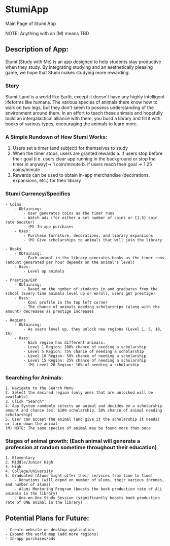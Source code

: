 # StumiApp
Main Page of Stumi App

NOTE: Anything with an (M) means TBD

## Description of App:

Stumi (Study with Me) is an app designed to help students stay productive when they study. By integrating studying and an asethetically pleasing game, we hope that Stumi makes studying more rewarding.

### Story
Stumi-Land is a world like Earth, except it doesn't have any highly intelligent lifeforms like humans. The various species of animals there know how to walk on two legs, but they don't seem to possess understanding of the environment around them. In an effort to teach these animals and hopefully build an intergalactical alliance with them, you build a library and fill it with books of various types, encouraging the animals to learn more.


### A Simple Rundown of How Stumi Works:
1. Users set a timer (and subject) for themselves to study
2. When the timer stops, users are granted rewards
    a. if users stop before their goal (i.e. users clear app running in the background or stop the timer in anyway)-> 1 coin/minute
    b. if users reach their goal -> 1.25 coins/minute
3. Rewards can be used to obtain in-app merchandise (decorations, expansions, etc.) for their library

### Stumi Currency/Specifics
    - Coins
        - Obtaining:
            - User generates coins as the timer runs
            - Watch ads (for either a set number of coins or {1.5} coin rate booster)
            - (M) In-app purchases
        - Uses:
            - Purchase furniture, decorations, and library expansions
            - (M) Give scholarships to animals that will join the library
        
    - Books
        - Obtaining: 
            - Each animal in the library generates books as the timer runs (amount generated per hour depends on the animal's level)
        - Uses:
            - Level up animals
            
    - Prestige/EXP
        - Obtaining: 
            - Based on the number of students in and graduates from the school (Every time animals level up or enroll, users get prestige)
        - Uses:
            - Cool profile in the top left corner
            - The chance of animals needing scholarships (along with the amount) decreases as prestige increases
            
    - Regions
        - Obtaining:
            - As users level up, they unlock new regions (Level 1, 5, 10, 15)
        - Uses:
            - Each region has different animals:
            - Level 1 Region: 100% chance of needing a scholarship
            - Level 5 Region: 75% chance of needing a scholarship
            - Level 10 Region: 50% chance of needing a scholarship
            - Level 15 Region: 25% chance of needing a scholarship
            - (M) Level 20 Region: 10% of needing a scholarship
    
### Searching for Animals:
    1. Navigate to the Search Menu
    2. Select the desired region (only ones that are unlocked will be available)
    3. Click "Search"
    4. App System randomly selects an animal and decides on a scholarship amount and chance (ex: $100 scholarship, 50% chance of animal needing scholarship)
    5. User can accept the animal (and give it the scholarship it needs) or turn down the animal
    (M) NOTE: The same species of animal may be found more than once
    
### Stages of animal growth: (Each animal will generate a profession at random sometime throughout their education)
    1. Elementary
    2. Middle/Junior High
    3. High
    4. College/University
    5. Graduated (Alums might offer their services from time to time)
        - Donations (will depnd on number of alums, their various incomes, and number of alums)
        - Alumi Mentoring Program (boosts the book production rate of ALL animals in the library)
        - One-on-One Study Session (significantly boosts book production rate of ONE animal in the library)

## Potential Plans for Future:
    - Create website or desktop application
    - Expand the world map (add more regions)
    - In-app purchases/ads

